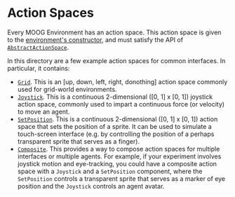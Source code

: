 # Action Spaces

Every MOOG Environment has an action space. This action space is given to the
[environment's
constructor](https://jazlab.github.io/moog.github.io/moog/environment.html#moog.environment.Environment),
and must satisfy the API of
[`AbstractActionSpace`](https://jazlab.github.io/moog.github.io/moog/action_spaces/abstract_action_space.html).

In this directory are a few example action spaces for common interfaces. In
particular, it contains:

* [`Grid`](https://jazlab.github.io/moog.github.io/moog/action_spaces/grid.html).
  This is an [up, down, left, right, donothing] action space commonly used for
  grid-world environments.
* [`Joystick`](https://jazlab.github.io/moog.github.io/moog/action_spaces/joystick.html).
  This is a continuous 2-dimensional ([0, 1] x [0, 1]) joystick action space,
  commonly used to impart a continuous force (or velocity) to move an agent.
* [`SetPosition`](https://jazlab.github.io/moog.github.io/moog/action_spaces/set_position.html).
  This is a continuous 2-dimensional ([0, 1] x [0, 1]) action space that sets
  the position of a sprite. It can be used to simulate a touch-screen interface
  (e.g. by controlling the position of a perhaps transparent sprite that serves
  as a finger).
* [`Composite`](https://jazlab.github.io/moog.github.io/moog/action_spaces/composite.html).
  This provides a way to compose action spaces for multiple interfaces or
  multiple agents. For example, if your experiment involves joystick motion and
  eye-tracking, you could have a composite action space with a `Joystick` and a
  `SetPosition` component, where the `SetPosition` controls a transparent sprite
  that serves as a marker of eye position and the `Joystick` controls an agent
  avatar.
